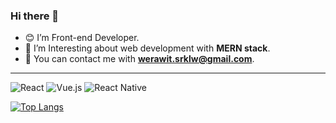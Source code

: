 ### Hi there 👋
- 😊 I’m Front-end Developer.
- 🌱 I’m Interesting about web development with **MERN stack**.
- 🍔 You can contact me with **werawit.srklw@gmail.com**.

***

<!-- ## Here is my portfolio website.
### https://werawit-port.herokuapp.com/
-->

![React](https://img.shields.io/badge/react-%2320232a.svg?style=for-the-badge&logo=react&logoColor=%2361DAFB)
![Vue.js](https://img.shields.io/badge/vuejs-%2335495e.svg?style=for-the-badge&logo=vuedotjs&logoColor=%234FC08D)
![React Native](https://img.shields.io/badge/react_native-%2320232a.svg?style=for-the-badge&logo=react&logoColor=%2361DAFB)

[![Top Langs](https://github-readme-stats.vercel.app/api/top-langs/?username=Pansther&hide=css)](https://github.com/anuraghazra/github-readme-stats)

<!--
**Pansther/Pansther** is a ✨ _special_ ✨ repository because its `README.md` (this file) appears on your GitHub profile.
-->
